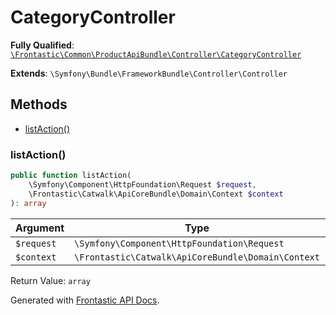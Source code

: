 #  CategoryController

**Fully Qualified**: [`\Frontastic\Common\ProductApiBundle\Controller\CategoryController`](../../../../src/php/ProductApiBundle/Controller/CategoryController.php)

**Extends**: `\Symfony\Bundle\FrameworkBundle\Controller\Controller`

## Methods

* [listAction()](#listaction)

### listAction()

```php
public function listAction(
    \Symfony\Component\HttpFoundation\Request $request,
    \Frontastic\Catwalk\ApiCoreBundle\Domain\Context $context
): array
```

Argument|Type|Default|Description
--------|----|-------|-----------
`$request`|`\Symfony\Component\HttpFoundation\Request`||
`$context`|`\Frontastic\Catwalk\ApiCoreBundle\Domain\Context`||

Return Value: `array`

Generated with [Frontastic API Docs](https://github.com/FrontasticGmbH/apidocs).
